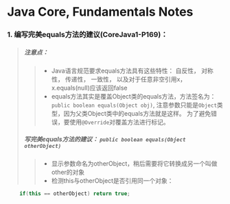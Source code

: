 # Java Core, Fundamentals Notes

### 1. 编写完美equals方法的建议(CoreJava1-P169)：

> ##### 注意点：
>> * Java语言规范要求equals方法具有这些特性： 自反性， 对称性， 传递性， 一致性， 以及对于任意非空引用x，x.equals(null)应该返回false
>> * equals方法其实是覆盖Object类的equals方法，方法签名为： `public boolean equals(Object obj)`, 注意参数只能是`Object`类型，因为父类Object类中的equals方法就是这样。 为了避免错误，要使用`@Override`对覆盖方法进行标记。
> ##### 写完美equals方法的建议： `public boolean equals(Object otherObject)`
>> * 显示参数命名为otherObject，稍后需要将它转换成另一个叫做other的对象
>> * 检测this与otherObject是否引用同一个对象：
```java
	if(this == otherObject) return true;
```
